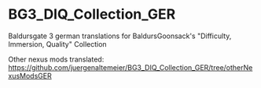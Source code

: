 # BG3_DIQ_Collection_GER
Baldursgate 3 german translations for BaldursGoonsack's "Difficulty, Immersion, Quality" Collection

Other nexus mods translated: https://github.com/juergenaltemeier/BG3_DIQ_Collection_GER/tree/otherNexusModsGER
